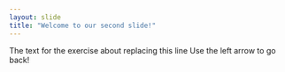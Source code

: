 ```yaml
---
layout: slide
title: "Welcome to our second slide!"
---
```

The text for the exercise about replacing this line
Use the left arrow to go back!